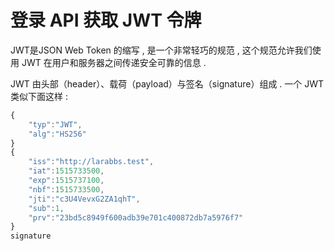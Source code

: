 # 登录 API 获取 JWT 令牌

JWT是JSON Web Token 的缩写 , 是一个非常轻巧的规范 , 这个规范允许我们使用 JWT 在用户和服务器之间传递安全可靠的信息 . 

JWT 由头部（header）、载荷（payload）与签名（signature）组成 . 一个 JWT 类似下面这样 : 

```js
{
    "typ":"JWT",
    "alg":"HS256"
}
{
    "iss":"http://larabbs.test",
    "iat":1515733500,
    "exp":1515737100,
    "nbf":1515733500,
    "jti":"c3U4VevxG2ZA1qhT",
    "sub":1,
    "prv":"23bd5c8949f600adb39e701c400872db7a5976f7"
}
signature
```




